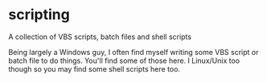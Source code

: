 # scripting
A collection of VBS scripts, batch files and shell scripts 

Being largely a Windows guy, I often find myself writing some VBS script or batch file to do things. You'll find some of those here. I Linux/Unix too though so you may find some shell scripts here too.
